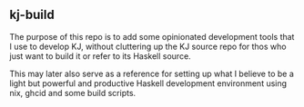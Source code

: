 kj-build
--------

The purpose of this repo is to add some opinionated development tools that I use to develop KJ, without cluttering up the KJ source repo for thos who just want to build it or refer to its Haskell source.

This may later also serve as a reference for setting up what I believe to be a light but powerful and productive Haskell development environment using nix, ghcid and some build scripts.
